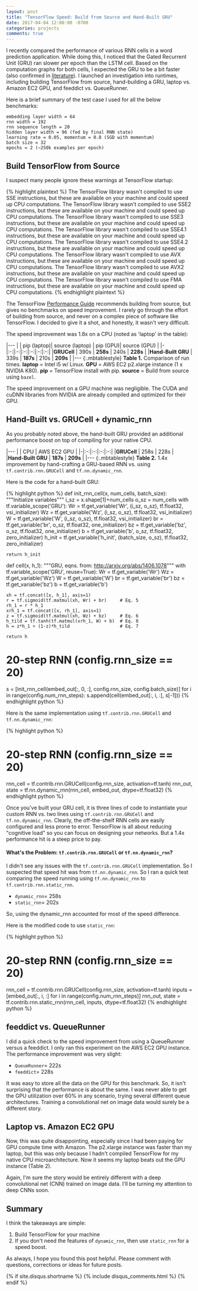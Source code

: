 ```yaml
---
layout: post
title: "TensorFlow Speed: Build from Source and Hand-Built GRU"
date: 2017-04-04 12:00:00 -0700
categories: projects
comments: true
---
```

I recently compared the performance of various RNN cells in a word prediction application. While doing this, I noticed that the Gated Recurrent Unit (GRU) ran slower per epoch than the LSTM cell. Based on the computation graphs for both cells, I expected the GRU to be a bit faster (also confirmed in [literature](https://arxiv.org/pdf/1412.3555v1.pdf)). I launched an investigation into runtimes, including building TensorFlow from source, hand-building a GRU, laptop vs. Amazon EC2 GPU, and feeddict vs. QueueRunner.

Here is a brief summary of the test case I used for all the below benchmarks:

    embedding layer width = 64
    rnn width = 192
    rnn sequence length = 20
    hidden layer width = 96 (fed by final RNN state)
    learning rate = 0.05, momentum = 0.8 (SGD with momentum)
    batch size = 32
    epochs = 2 (~250k examples per epoch)

## Build TensorFlow from Source

I suspect many people ignore these warnings at TensorFlow startup:

{% highlight plaintext %}
The TensorFlow library wasn't compiled to use SSE instructions, but these are available on your machine and could speed up CPU computations.
The TensorFlow library wasn't compiled to use SSE2 instructions, but these are available on your machine and could speed up CPU computations.
The TensorFlow library wasn't compiled to use SSE3 instructions, but these are available on your machine and could speed up CPU computations.
The TensorFlow library wasn't compiled to use SSE4.1 instructions, but these are available on your machine and could speed up CPU computations.
The TensorFlow library wasn't compiled to use SSE4.2 instructions, but these are available on your machine and could speed up CPU computations.
The TensorFlow library wasn't compiled to use AVX instructions, but these are available on your machine and could speed up CPU computations.
The TensorFlow library wasn't compiled to use AVX2 instructions, but these are available on your machine and could speed up CPU computations.
The TensorFlow library wasn't compiled to use FMA instructions, but these are available on your machine and could speed up CPU computations.
{% endhighlight plaintext %}    

The TensorFlow [Performance Guide](https://www.tensorflow.org/performance/performance_guide) recommends building from source, but gives no benchmarks on speed improvement. I rarely go through the effort of building from source, and never on a complex piece of software like TensorFlow. I decided to give it a shot, and honestly, it wasn't very difficult.

The speed improvement was 1.8x on a CPU (noted as 'laptop' in the table):

|---
| | pip (laptop)| source (laptop) | pip (GPU)| source (GPU) |
|-|:-:|:-:|:-:|:-:|:-:|:-:|
|**GRUCell** | 390s | **258s** | 240s | **228s** | 
|**Hand-Built GRU** | 339s | **187s** | 210s | **209s** |
|---
{:.mbtablestyle}
**Table 1.** Comparison of run times. **laptop** = Intel i5 w/ Linux. **GPU** = AWS EC2 p2.xlarge instance (1 x NVIDIA K80). **pip** = TensorFlow install with pip. **source** = Build from source using `bazel`.

The speed improvement on a GPU machine was negligible. The CUDA and cuDNN libraries from NVIDIA are already compiled and optimized for their GPU. 

## Hand-Built vs. GRUCell + dynamic_rnn

As you probably noted above, the hand-built GRU provided an additional performance boost on top of compiling for your native CPU. 

|---
| | CPU | AWS EC2 GPU |
|-|:-:|:-:|:-:|:-:|
|**GRUCell** | 258s | 228s |
|**Hand-Built GRU** | **187s** | **209s** |
|---
{:.mbtablestyle}
**Table 2.** 1.4x improvement by hand-crafting a GRU-based RNN vs. using `tf.contrib.rnn.GRUCell` and `tf.nn.dynamic_rnn`.

Here is the code for a hand-built GRU:

{% highlight python %}
def init_rnn_cell(x, num_cells, batch_size):
    """Initialize variables"""
    i_sz = x.shape[1]+num_cells
    o_sz = num_cells
    with tf.variable_scope('GRU'):
        Wr = tf.get_variable('Wr', (i_sz, o_sz), tf.float32, vsi_initializer)
        Wz = tf.get_variable('Wz', (i_sz, o_sz), tf.float32, vsi_initializer)
        W = tf.get_variable('W', (i_sz, o_sz), tf.float32, vsi_initializer)
        br = tf.get_variable('br', o_sz, tf.float32, one_initializer)
        bz = tf.get_variable('bz', o_sz, tf.float32, one_initializer)
        b = tf.get_variable('b', o_sz, tf.float32, zero_initializer)
        h_init = tf.get_variable('h_init', (batch_size, o_sz), tf.float32, zero_initializer)
    
    return h_init

def cell(x, h_1):
    """GRU, eqns. from: http://arxiv.org/abs/1406.1078"""
    with tf.variable_scope('GRU', reuse=True):
        Wr = tf.get_variable('Wr')
        Wz = tf.get_variable('Wz')
        W = tf.get_variable('W')
        br = tf.get_variable('br')
        bz = tf.get_variable('bz')
        b = tf.get_variable('b')
    
    xh = tf.concat([x, h_1], axis=1)
    r = tf.sigmoid(tf.matmul(xh, Wr) + br)     # Eq. 5
    rh_1 = r * h_1
    xrh_1 = tf.concat([x, rh_1], axis=1)
    z = tf.sigmoid(tf.matmul(xh, Wz) + bz)     # Eq. 6
    h_tild = tf.tanh(tf.matmul(xrh_1, W) + b)  # Eq. 8
    h = z*h_1 + (1-z)*h_tild                   # Eq. 7
    
    return h

# 20-step RNN (config.rnn_size == 20)
s = [init_rnn_cell(embed_out[:, 0, :], config.rnn_size, config.batch_size)]
for i in range(config.num_rnn_steps):
    s.append(cell(embed_out[:, i, :], s[-1]))
{% endhighlight python %}    

Here is the same implementation using `tf.contrib.rnn.GRUCell` and `tf.nn.dynamic_rnn`:

{% highlight python %}
# 20-step RNN (config.rnn_size == 20)
rnn_cell = tf.contrib.rnn.GRUCell(config.rnn_size, activation=tf.tanh)
rnn_out, state = tf.nn.dynamic_rnn(rnn_cell, embed_out, dtype=tf.float32)
{% endhighlight python %}

Once you've built your GRU cell, it is three lines of code to instantiate your custom RNN vs. two lines using `tf.contrib.rnn.GRUCell` and `tf.nn.dynamic_rnn`. Clearly, the off-the-shelf RNN cells are easily configured and less prone to error. TensorFlow is all about reducing "cognitive load" so you can focus on designing your networks. But a 1.4x performance hit is a steep price to pay.

#### What's the Problem: `tf.contrib.rnn.GRUCell` or `tf.nn.dynamic_rnn`? 

I didn't see any issues with the `tf.contrib.rnn.GRUCell` implementation. So I suspected that speed hit was from `tf.nn.dynamic_rnn`. So I ran a quick test comparing the speed running using `tf.nn.dynamic_rnn` to `tf.contrib.rnn.static_rnn`.

- `dynamic_rnn`= 258s 
- `static_rnn`= 202s

So, using the dynamic_rnn accounted for most of the speed difference.

Here is the modified code to use `static_rnn`:

{% highlight python %}
# 20-step RNN (config.rnn_size == 20)
rnn_cell = tf.contrib.rnn.GRUCell(config.rnn_size, activation=tf.tanh)
inputs = [embed_out[:, i, :] for i in range(config.num_rnn_steps)]
rnn_out, state = tf.contrib.rnn.static_rnn(rnn_cell, inputs, dtype=tf.float32)
{% endhighlight python %}

## feeddict vs. QueueRunner

I did a quick check to the speed improvement from using a QueueRunner versus a feeddict. I only ran this experiment on the AWS EC2 GPU instance. The performance improvement was very slight: 

- `QueueRunner`= 222s
- `feeddict`= 228s

It was easy to store all the data on the GPU for this benchmark. So, it isn't surprising that the performance is about the same. I was never able to get the GPU utilization over 60% in any scenario, trying several different queue architectures. Training a convolutional net on image data would surely be a different story.

## Laptop vs. Amazon EC2 GPU

Now, this was quite disappointing, especially since I had been paying for GPU compute time with Amazon. The p2.xlarge instance was faster than my laptop, but this was only because I hadn't compiled TensorFlow for my native CPU microarchitecture. Now it seems my laptop beats out the GPU instance (Table 2).

Again, I'm sure the story would be entirely different with a deep convolutional net (CNN) trained on image data. I'll be turning my attention to deep CNNs soon. 

## Summary

I think the takeaways are simple:

1. Build TensorFlow for your machine
2. If you don't need the features of `dynamic_rnn`, then use `static_rnn` for a speed boost.

As always, I hope you found this post helpful. Please comment with questions, corrections or ideas for future posts.

{% if site.disqus.shortname %}
  {% include disqus_comments.html %}
{% endif %}
